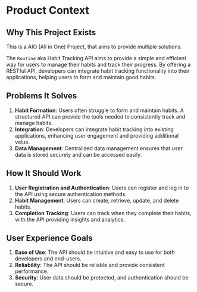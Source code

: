 # Product Context

## Why This Project Exists

This is a AIO (All in One) Project, that aims to provide multiple solutions.

The `Routine` aka Habit Tracking API aims to provide a simple and efficient way for users to manage their habits and track their progress. By offering a RESTful API, developers can integrate habit tracking functionality into their applications, helping users to form and maintain good habits.

## Problems It Solves

1. **Habit Formation**: Users often struggle to form and maintain habits. A structured API can provide the tools needed to consistently track and manage habits.
2. **Integration**: Developers can integrate habit tracking into existing applications, enhancing user engagement and providing additional value.
3. **Data Management**: Centralized data management ensures that user data is stored securely and can be accessed easily.

## How It Should Work

1. **User Registration and Authentication**: Users can register and log in to the API using secure authentication methods.
2. **Habit Management**: Users can create, retrieve, update, and delete habits.
3. **Completion Tracking**: Users can track when they complete their habits, with the API providing insights and analytics.

## User Experience Goals

1. **Ease of Use**: The API should be intuitive and easy to use for both developers and end-users.
2. **Reliability**: The API should be reliable and provide consistent performance.
3. **Security**: User data should be protected, and authentication should be secure.
